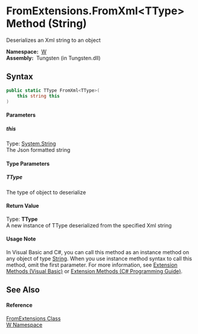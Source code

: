 FromExtensions.FromXml&lt;TType> Method (String)
================================================
  Deserializes an Xml string to an object

  **Namespace:**  [W][1]  
  **Assembly:**  Tungsten (in Tungsten.dll)

Syntax
------

```csharp
public static TType FromXml<TType>(
	this string this
)

```

#### Parameters

##### *this*
Type: [System.String][2]  
The Json formatted string

#### Type Parameters

##### *TType*
The type of object to deserialize

#### Return Value
Type: **TType**  
A new instance of TType deserialized from the specified Xml string
#### Usage Note
In Visual Basic and C#, you can call this method as an instance method on any object of type [String][2]. When you use instance method syntax to call this method, omit the first parameter. For more information, see [Extension Methods (Visual Basic)][3] or [Extension Methods (C# Programming Guide)][4].

See Also
--------

#### Reference
[FromExtensions Class][5]  
[W Namespace][1]  

[1]: ../README.md
[2]: http://msdn.microsoft.com/en-us/library/s1wwdcbf
[3]: http://msdn.microsoft.com/en-us/library/bb384936.aspx
[4]: http://msdn.microsoft.com/en-us/library/bb383977.aspx
[5]: README.md